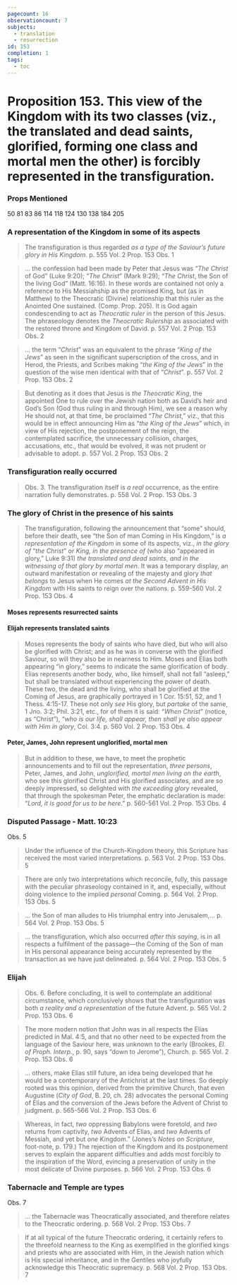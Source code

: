 ```yaml
---
pagecount: 16
observationcount: 7
subjects:
  - translation
  - resurrection
id: 153
completion: 1
tags:
  - toc
---
```

# Proposition 153. This view of the Kingdom with its two classes (viz., the translated and dead saints, glorified, forming one class and mortal men the other) is forcibly represented in the transfiguration.

### Props Mentioned
50 81 83 86 114 118 124 130 138 184 205
### A representation of the Kingdom in some of its aspects
>The transfiguration is thus regarded *as a type of the Saviour’s future glory in His Kingdom*.
>p. 555 Vol. 2 Prop. 153 Obs. 1

>... the confession had been made by Peter that Jesus was “*The Christ* of God” (Luke 9:20); “*The Christ*” (Mark 9:29); “*The Christ*, the Son of the living God” (Matt. 16:16). In these words are contained not only a reference to His Messiahship as the promised King, but (as in Matthew) to the Theocratic (Divine) relationship that this ruler as the Anointed One sustained. (Comp. Prop. 205). It is God again condescending to act as *Theocratic ruler* in the person of this Jesus. The phraseology denotes the *Theocratic Rulership* as associated with the restored throne and Kingdom of David.
>p. 557 Vol. 2 Prop. 153 Obs. 2

>... the term “*Christ*” was an equivalent to the phrase “*King of the Jews*” as seen in the significant superscription of the cross, and in Herod, the Priests, and Scribes making “*the King of the Jews*” in the question of the wise men identical with that of “*Christ*".
>p. 557 Vol. 2 Prop. 153 Obs. 2

>But denoting as it does that Jesus is *the Theocratic King*, the appointed One to rule over the Jewish nation both as David’s heir and God’s Son (God thus ruling in and through Him), we see a reason why He should not, at that time, be proclaimed “*The Christ*,” viz., that this would be in effect announcing Him as “*the King of the Jews*” which, in view of His rejection, the postponement of the reign, the contemplated sacrifice, the unnecessary collision, charges, accusations, etc., that would be evolved, it was not prudent or advisable to adopt.
>p. 557 Vol. 2 Prop. 153 Obs. 2
### Transfiguration really occurred
>Obs. 3. The transfiguration itself is *a real* occurrence, as the entire narration fully demonstrates.
>p. 558 Vol. 2 Prop. 153 Obs. 3
### The glory of Christ in the presence of his saints
>The transfiguration, following the announcement that “some” should, before their death, see “the Son of man Coming in His Kingdom,” is *a representation of the Kingdom* in some of its aspects, viz., *in the glory of* “*the Christ*” *or King, in the presence of* (who also “appeared in glory,” Luke 9:31) *the translated and dead saints, and in the witnessing of that glory by mortal men*. It was a temporary display, an outward manifestation or revealing of the majesty and glory *that belongs* to Jesus when He comes *at the Second Advent in His Kingdom* with His saints to reign over the nations.
>p. 559-560 Vol. 2 Prop. 153 Obs. 4

#### Moses represents resurrected saints
#### Elijah represents translated saints

>Moses represents the body of saints who have died, but who will also be glorified with Christ; and as he was in converse with the glorified Saviour, so will they also be in nearness to Him. Moses and Elias both appearing “in glory,” seems to indicate the same glorification of body. Elias represents another body, who, like himself, shall not fall “asleep,” but shall be translated without experiencing the power of death. These two, the dead and the living, who shall be glorified at the Coming of Jesus, are graphically portrayed in 1 Cor. 15:51, 52, and 1 Thess. 4:15-17. These not only *see* His glory, but *partake* of the same, 1 Jno. 3:2; Phil. 3:21, etc., for of them it is said: “*When Christ*” (notice, as “Christ”), “*who is our life, shall appear, then shall ye also appear with Him in glory*, Col. 3:4.
>p. 560 Vol. 2 Prop. 153 Obs. 4

#### Peter, James, John represent unglorified, mortal men

>But in addition to these, we have, to meet the prophetic announcements and to fill out the representation, *three persons*, Peter, James, and John, *unglorified, mortal men living on the earth*, who see this glorified Christ and His glorified associates, and are so deeply impressed, so delighted with *the exceeding glory* revealed, that through the spokesman Peter, the emphatic declaration is made: “*Lord, it is good for us to be here*.”
>p. 560-561 Vol. 2 Prop. 153 Obs. 4

### Disputed Passage - Matt. 10:23
Obs. 5
>Under the influence of the Church-Kingdom theory, this Scripture has received the most varied interpretations.
>p. 563 Vol. 2 Prop. 153 Obs. 5

>There are only two interpretations which reconcile, fully, this passage with the peculiar phraseology contained in it, and, especially, without doing violence to the implied *personal* Coming.
>p. 564 Vol. 2 Prop. 153 Obs. 5

>... the Son of man alludes to His triumphal entry into Jerusalem,...
>p. 564 Vol. 2 Prop. 153 Obs. 5

>... the transfiguration, which also occurred *after this saying*, is in all respects a fulfilment of the passage—the Coming of the Son of man in His personal appearance being accurately represented by the transaction as we have just delineated.
>p. 564 Vol. 2 Prop. 153 Obs. 5

### Elijah
>Obs. 6. Before concluding, it is well to contemplate an additional circumstance, which conclusively shows that the transfiguration was both *a reality and a representation* of the future Advent.
>p. 565 Vol. 2 Prop. 153 Obs. 6

>The more modern notion that John was in all respects the Elias predicted in Mal. 4:5, and that no other need to be expected from the language of the Saviour here, was unknown to the early (Brookes, *El. of Proph. Interp.*, p. 90, says “down to Jerome”), Church.
>p. 565 Vol. 2 Prop. 153 Obs. 6

>... others, make Elias still future, an idea being developed that he would be a contemporary of the Antichrist at the last times. So deeply rooted was this opinion, derived from the primitive Church, that even Augustine (*City of God*, B. 20, ch. 28) advocates the personal Coming of Elias and the conversion of the Jews before the Advent of Christ to judgment.
>p. 565-566 Vol. 2 Prop. 153 Obs. 6

>Whereas, in fact, *two* oppressing BabyIons were foretold, and *two* returns from captivity, *two* Advents of Elias, and *two* Advents of Messiah, and yet but *one* Kingdom.” (Jones’s *Notes on Scripture*, foot-note, p. 179.) The rejection of the Kingdom and its postponement serves to explain the apparent difficulties and adds most forcibly to the inspiration of the Word, evincing a preservation of unity in the most delicate of Divine purposes.
>p. 566 Vol. 2 Prop. 153 Obs. 6

### Tabernacle and Temple are types
Obs. 7
>... the Tabernacle was Theocratically associated, and therefore relates to the Theocratic ordering.
>p. 568 Vol. 2 Prop. 153 Obs. 7

>If at all typical of the future Theocratic ordering, it certainly refers to the threefold nearness to the King as exemplified in the glorified kings and priests who are associated with Him, in the Jewish nation which is His special inheritance, and in the Gentiles who joyfully acknowledge this Theocratic supremacy.
>p. 568 Vol. 2 Prop. 153 Obs. 7








